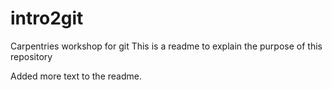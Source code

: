 # intro2git
Carpentries workshop for git
This is a readme to explain the purpose of this repository

Added more text to the readme.
